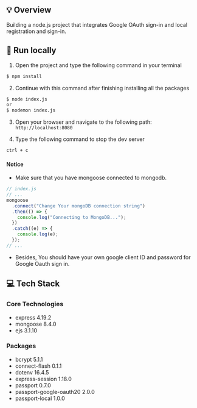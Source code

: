 ## 💡 Overview

Building a node.js project that integrates Google OAuth sign-in and local registration and sign-in.

## 🚀 Run locally

1. Open the project and type the following command in your terminal

```bash
$ npm install
```

2. Continue with this command after finishing installing all the packages

```bash
$ node index.js
or
$ nodemon index.js
```

3. Open your browser and navigate to the following path: `http://localhost:8080`

4. Type the following command to stop the dev server

```bash
ctrl + c
```

#### Notice

- Make sure that you have mongoose connected to mongodb.

```js
// index.js
// ...
mongoose
  .connect("Change Your mongoDB connection string")
  .then(() => {
    console.log("Connecting to MongoDB...");
  })
  .catch((e) => {
    console.log(e);
  });
// ...
```

- Besides, You should have your own google client ID and password for Google Oauth sign in.

## 💻 Tech Stack

### Core Technologies

- express 4.19.2
- mongoose 8.4.0
- ejs 3.1.10

### Packages

- bcrypt 5.1.1
- connect-flash 0.1.1
- dotenv 16.4.5
- express-session 1.18.0
- passport 0.7.0
- passport-google-oauth20 2.0.0
- passport-local 1.0.0
